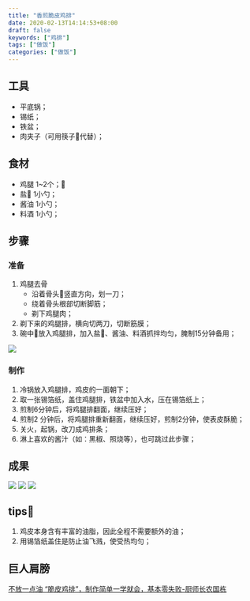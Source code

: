 ```yaml
---
title: "香煎脆皮鸡排"
date: 2020-02-13T14:14:53+08:00
draft: false
keywords: ["鸡排"]
tags: ["做饭"]
categories: ["做饭"]
---
```


## 工具

- 平底锅；
- 锡纸；
- 铁盆；
- 肉夹子（可用筷子🥢代替）；

## 食材

- 鸡腿 1~2个；🍗
- 盐🧂  1小勺；
- 酱油  1小勺；
- 料酒  1小勺；

## 步骤

### 准备

1. 鸡腿去骨
   - 沿着骨头🦴竖直方向，划一刀；
   - 绕着骨头根部切断脚筋；
   - 剃下鸡腿肉；
2. 剃下来的鸡腿排，横向切两刀，切断筋膜；
3. 碗中🥣放入鸡腿排，加入盐🧂、酱油、料酒抓拌均匀，腌制15分钟备用；

![](https://cdn.jsdelivr.net/gh/uyaki/pic-cloud/img/20200213145329.png)

### 制作

1. 冷锅放入鸡腿排，鸡皮的一面朝下；
2. 取一张锡箔纸，盖住鸡腿排，铁盆中加入水，压在锡箔纸上；
3. 煎制6分钟后，将鸡腿排翻面，继续压好；
4. 煎制2 分钟后，将鸡腿排重新翻面，继续压好，煎制2分钟，使表皮酥脆；
5. 关火，起锅，改刀成鸡排条；
6. 淋上喜欢的酱汁（如：黑椒、照烧等），也可跳过此步骤；



## 成果

![](https://cdn.jsdelivr.net/gh/uyaki/pic-cloud/img/20200213145414.png)
![](https://cdn.jsdelivr.net/gh/uyaki/pic-cloud/img/20200213145500.png)
![](https://cdn.jsdelivr.net/gh/uyaki/pic-cloud/img/20200213145534.png)

## tips📌

1. 鸡皮本身含有丰富的油脂，因此全程不需要额外的油；
2. 用锡箔纸盖住是防止油飞溅，使受热均匀；

## 巨人肩膀

[不放一点油 “脆皮鸡排”，制作简单一学就会，基本零失败-厨师长农国栋](https://www.bilibili.com/video/av59227037/)
